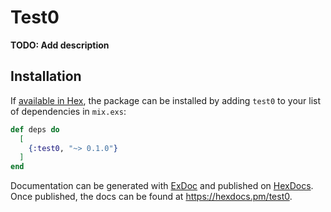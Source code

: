 # Test0

**TODO: Add description**

## Installation

If [available in Hex](https://hex.pm/docs/publish), the package can be installed
by adding `test0` to your list of dependencies in `mix.exs`:

```elixir
def deps do
  [
    {:test0, "~> 0.1.0"}
  ]
end
```

Documentation can be generated with [ExDoc](https://github.com/elixir-lang/ex_doc)
and published on [HexDocs](https://hexdocs.pm). Once published, the docs can
be found at <https://hexdocs.pm/test0>.

